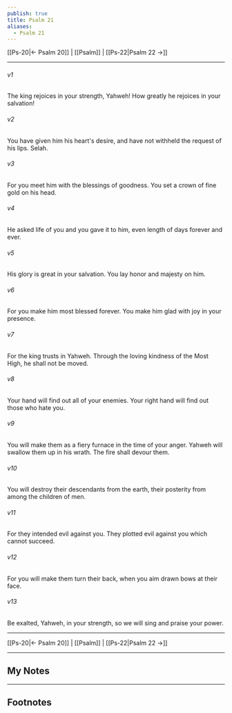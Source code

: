 ```yaml
---
publish: true
title: Psalm 21
aliases:
  - Psalm 21
---
```


[[Ps-20|← Psalm 20]] | [[Psalm]] | [[Ps-22|Psalm 22 →]]
***



###### v1 
The king rejoices in your strength, Yahweh! How greatly he rejoices in your salvation! 

###### v2 
You have given him his heart's desire, and have not withheld the request of his lips. Selah. 

###### v3 
For you meet him with the blessings of goodness. You set a crown of fine gold on his head. 

###### v4 
He asked life of you and you gave it to him, even length of days forever and ever. 

###### v5 
His glory is great in your salvation. You lay honor and majesty on him. 

###### v6 
For you make him most blessed forever. You make him glad with joy in your presence. 

###### v7 
For the king trusts in Yahweh. Through the loving kindness of the Most High, he shall not be moved. 

###### v8 
Your hand will find out all of your enemies. Your right hand will find out those who hate you. 

###### v9 
You will make them as a fiery furnace in the time of your anger. Yahweh will swallow them up in his wrath. The fire shall devour them. 

###### v10 
You will destroy their descendants from the earth, their posterity from among the children of men. 

###### v11 
For they intended evil against you. They plotted evil against you which cannot succeed. 

###### v12 
For you will make them turn their back, when you aim drawn bows at their face. 

###### v13 
Be exalted, Yahweh, in your strength, so we will sing and praise your power.

***
[[Ps-20|← Psalm 20]] | [[Psalm]] | [[Ps-22|Psalm 22 →]]

---
## My Notes

---
## Footnotes